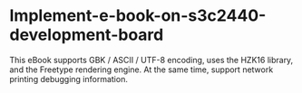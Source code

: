 # Implement-e-book-on-s3c2440-development-board
This eBook supports GBK / ASCII / UTF-8 encoding, uses the HZK16 library, and the Freetype rendering engine. At the same time, support network printing debugging information.
